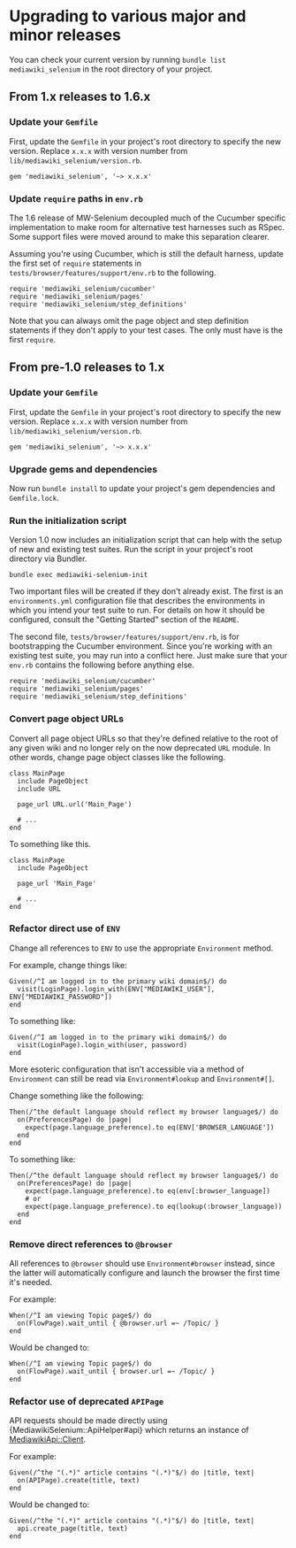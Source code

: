 # Upgrading to various major and minor releases

You can check your current version by running `bundle list mediawiki_selenium`
in the root directory of your project.

## From 1.x releases to 1.6.x

### Update your `Gemfile`

First, update the `Gemfile` in your project's root directory to specify the
new version.
Replace `x.x.x` with version number from `lib/mediawiki_selenium/version.rb`.

    gem 'mediawiki_selenium', '~> x.x.x'

### Update `require` paths in `env.rb`

The 1.6 release of MW-Selenium decoupled much of the Cucumber specific
implementation to make room for alternative test harnesses such as RSpec. Some
support files were moved around to make this separation clearer.

Assuming you're using Cucumber, which is still the default harness, update the
first set of `require` statements in `tests/browser/features/support/env.rb`
to the following.

    require 'mediawiki_selenium/cucumber'
    require 'mediawiki_selenium/pages'
    require 'mediawiki_selenium/step_definitions'

Note that you can always omit the page object and step definition statements
if they don't apply to your test cases. The only must have is the first
`require`.

## From pre-1.0 releases to 1.x

### Update your `Gemfile`

First, update the `Gemfile` in your project's root directory to specify the
new version.
Replace `x.x.x` with version number from `lib/mediawiki_selenium/version.rb`.

    gem 'mediawiki_selenium', '~> x.x.x'

### Upgrade gems and dependencies

Now run `bundle install` to update your project's gem dependencies and
`Gemfile.lock`.

### Run the initialization script

Version 1.0 now includes an initialization script that can help with the setup
of new and existing test suites. Run the script in your project's root
directory via Bundler.

    bundle exec mediawiki-selenium-init

Two important files will be created if they don't already exist. The first is
an `environments.yml` configuration file that describes the environments in
which you intend your test suite to run. For details on how it should be
configured, consult the "Getting Started" section of the `README`.

The second file, `tests/browser/features/support/env.rb`, is for bootstrapping
the Cucumber environment. Since you're working with an existing test suite,
you may run into a conflict here. Just make sure that your `env.rb` contains
the following before anything else.

    require 'mediawiki_selenium/cucumber'
    require 'mediawiki_selenium/pages'
    require 'mediawiki_selenium/step_definitions'

### Convert page object URLs

Convert all page object URLs so that they're defined relative to the root of
any given wiki and no longer rely on the now deprecated `URL` module. In other
words, change page object classes like the following.

    class MainPage
      include PageObject
      include URL
    
      page_url URL.url('Main_Page')

      # ...
    end

To something like this.

    class MainPage
      include PageObject
    
      page_url 'Main_Page'

      # ...
    end

### Refactor direct use of `ENV`

Change all references to `ENV` to use the appropriate `Environment` method.

For example, change things like:

    Given(/^I am logged in to the primary wiki domain$/) do
      visit(LoginPage).login_with(ENV["MEDIAWIKI_USER"], ENV["MEDIAWIKI_PASSWORD"])
    end

To something like:

    Given(/^I am logged in to the primary wiki domain$/) do
      visit(LoginPage).login_with(user, password)
    end

More esoteric configuration that isn't accessible via a method of
`Environment` can still be read via `Environment#lookup` and `Environment#[]`.

Change something like the following:

    Then(/^the default language should reflect my browser language$/) do
      on(PreferencesPage) do |page|
        expect(page.language_preference).to eq(ENV['BROWSER_LANGUAGE'])
      end
    end

To something like:

    Then(/^the default language should reflect my browser language$/) do
      on(PreferencesPage) do |page|
        expect(page.language_preference).to eq(env[:browser_language])
        # or
        expect(page.language_preference).to eq(lookup(:browser_language))
      end
    end

### Remove direct references to `@browser`

All references to `@browser` should use `Environment#browser` instead, since
the latter will automatically configure and launch the browser the first time
it's needed.

For example:

    When(/^I am viewing Topic page$/) do
      on(FlowPage).wait_until { @browser.url =~ /Topic/ }
    end

Would be changed to:

    When(/^I am viewing Topic page$/) do
      on(FlowPage).wait_until { browser.url =~ /Topic/ }
    end

### Refactor use of deprecated `APIPage`

API requests should be made directly using {MediawikiSelenium::ApiHelper#api}
which returns an instance of [MediawikiApi::Client](https://doc.wikimedia.org/rubygems/mediawiki-ruby-api/).

For example:

    Given(/^the "(.*)" article contains "(.*)"$/) do |title, text|
      on(APIPage).create(title, text)
    end

Would be changed to:

    Given(/^the "(.*)" article contains "(.*)"$/) do |title, text|
      api.create_page(title, text)
    end
